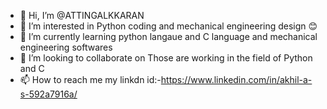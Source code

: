 - 👋 Hi, I’m @ATTINGALKKARAN
- 👀 I’m interested in Python coding and mechanical engineering design  😊
- 🌱 I’m currently learning  python langaue and C language and mechanical engineering softwares
- 💞️ I’m looking to collaborate on Those are working in the field of Python and C
- 📫 How to reach me  my linkdn id:-https://www.linkedin.com/in/akhil-a-s-592a7916a/

<!---
ATTINGALKKARAN/ATTINGALKKARAN is a ✨ special ✨ repository because its `README.md` (this file) appears on your GitHub profile.
You can click the Preview link to take a look at your changes.
--->
